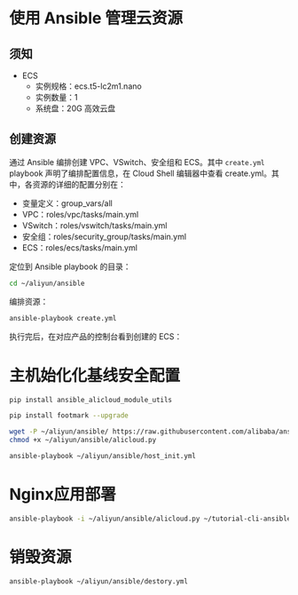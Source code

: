 # 使用 Ansible 管理云资源

## 须知

- ECS
    - 实例规格：ecs.t5-lc2m1.nano
    - 实例数量：1
    - 系统盘：20G 高效云盘

## 创建资源

通过 Ansible 编排创建 VPC、VSwitch、安全组和 ECS。其中 `create.yml` playbook 声明了编排配置信息，<tutorial-editor-open-file filePath="tutorial-cli-ansible/ansible/create.yml">在 Cloud Shell 编辑器中查看 create.yml</tutorial-editor-open-file>。其中，各资源的详细的配置分别在：

- 变量定义：<tutorial-editor-open-file filePath="tutorial-cli-ansible/ansible/group_vars/all">group_vars/all</tutorial-editor-open-file>
- VPC：<tutorial-editor-open-file filePath="tutorial-cli-ansible/ansible/roles/vpc/tasks/main.yml">roles/vpc/tasks/main.yml</tutorial-editor-open-file>
- VSwitch：<tutorial-editor-open-file filePath="tutorial-cli-ansible/ansible/roles/vswitch/tasks/main.yml">roles/vswitch/tasks/main.yml</tutorial-editor-open-file>
- 安全组：<tutorial-editor-open-file filePath="tutorial-cli-ansible/ansible/roles/security_group/tasks/main.yml">roles/security_group/tasks/main.yml</tutorial-editor-open-file>
- ECS：<tutorial-editor-open-file filePath="tutorial-cli-ansible/ansible/roles/ecs/tasks/main.yml">roles/ecs/tasks/main.yml</tutorial-editor-open-file>

定位到 Ansible playbook 的目录：

```bash
cd ~/aliyun/ansible
```

编排资源：

```bash
ansible-playbook create.yml
```

执行完后，在对应产品的控制台看到创建的 ECS：

# 主机始化化基线安全配置

```bash
pip install ansible_alicloud_module_utils
```

```bash
pip install footmark --upgrade
```

```bash
wget -P ~/aliyun/ansible/ https://raw.githubusercontent.com/alibaba/ansible-provider/master/contrib/inventory/alicloud.py;\
chmod +x ~/aliyun/ansible/alicloud.py
```

```bash
ansible-playbook ~/aliyun/ansible/host_init.yml
```

# Nginx应用部署 

```bash
ansible-playbook -i ~/aliyun/ansible/alicloud.py ~/tutorial-cli-ansible/ansible/deploy.yml -u root -k
```

# 销毁资源

```bash
ansible-playbook ~/aliyun/ansible/destory.yml
```
